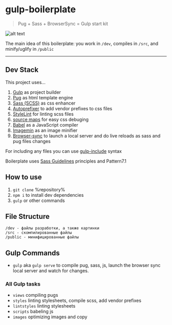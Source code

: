 # gulp-boilerplate
> Pug + Sass + BrowserSync = Gulp start kit

![alt text](https://img.shields.io/badge/status-in--development-orange.svg?longCache=true&style=for-the-badge "in development")

The main idea of this boilerplate:
you work in `/dev`, compiles in `/src`, and minify/uglify in `/public`

---

## Dev Stack
This project uses…
1. [Gulp](https://gulpjs.com/) as project builder
1. [Pug](https://pugjs.org/) as html template engine
1. [Sass (SCSS)](https://sass-lang.com/) as css enhancer
1. [Autoprefixer](https://github.com/sindresorhus/gulp-autoprefixer) to add vendor prefixes to css files
1. [StyleLint](https://stylelint.io/) for linting scss files
1. [source maps](https://github.com/gulp-sourcemaps/gulp-sourcemaps) for easy css debuging
1. [Babel](https://babeljs.io/) as a JavaScript compiler
1. [Imagemin](https://github.com/imagemin/imagemin) as an image minifier
1. [Browser-sync](https://github.com/browsersync/browser-sync) to launch a local server and do live reloads as sass and pug files changes

For including any files you can use [gulp-include](https://github.com/wiledal/gulp-include) syntax

Boilerplate uses [Sass Guidelines](https://sass-guidelin.es/) principles and Pattern7.1

## How to use
1. `git clone` %repository%
2. `npm i` to install dev dependencies
3. `gulp` or other commands


## File Structure
```
/dev - файлы разработки, а также картинки
/src - скомпилированные файлы
/public - минифицированные файлы
```

## Gulp Commands 
- `gulp` aka `gulp serve` to compile pug, sass, js, launch the browser sync local server and watch for changes.

### All Gulp tasks
- `views` compiling pugs
- `styles` linting stylesheets, compile scss, add vendor prefixes
- `lintstyles` linting stylesheets
- `scripts` babeling js
- `images` optimizing images and copy
